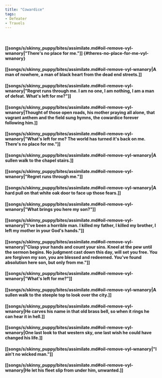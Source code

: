 ```yaml
---
title: "Cowardice"
tags:
- Defeater
- Travels
---
```

&nbsp;
#### [[songs/s/skinny_puppy/bites/assimilate.md#oil-remove-vyl-wnanory|"There's no place for me."]] {#theres-no-place-for-me-vyl-wnanory}
#### [[songs/s/skinny_puppy/bites/assimilate.md#oil-remove-vyl-wnanory|A man of nowhere, a man of black heart from the dead end streets.]]
#### [[songs/s/skinny_puppy/bites/assimilate.md#oil-remove-vyl-wnanory|"Regret runs through me. I am no one, I am nothing, I am a man of defeat. What's left for me?"]]
#### [[songs/s/skinny_puppy/bites/assimilate.md#oil-remove-vyl-wnanory|Thought of those open roads, his mother praying all alone, that vagrant anthem and the field sung hymns, the cowardice forever following him.]]
#### [[songs/s/skinny_puppy/bites/assimilate.md#oil-remove-vyl-wnanory|"What's left for me? The world has turned it's back on me. There's no place for me."]]
#### [[songs/s/skinny_puppy/bites/assimilate.md#oil-remove-vyl-wnanory|A sullen walk to the chapel stairs.]]
#### [[songs/s/skinny_puppy/bites/assimilate.md#oil-remove-vyl-wnanory|"Regret runs through me."]]
#### [[songs/s/skinny_puppy/bites/assimilate.md#oil-remove-vyl-wnanory|A hard pull on that white oak door to face up those fears.]]
#### [[songs/s/skinny_puppy/bites/assimilate.md#oil-remove-vyl-wnanory|"What brings you here my son?"]]
#### [[songs/s/skinny_puppy/bites/assimilate.md#oil-remove-vyl-wnanory|"I've been a horrible man. I killed my father, I killed my brother, I left my mother in your God's hands."]]
#### [[songs/s/skinny_puppy/bites/assimilate.md#oil-remove-vyl-wnanory|"Clasp your hands and count your sins. Kneel at the pew until the sermon begins. No judgment cast down this day, will set you free. You are forgiven my son, you are blessed and redeemed. You've found absolution here son, but only from me."]]
#### [[songs/s/skinny_puppy/bites/assimilate.md#oil-remove-vyl-wnanory|"What's left for me?"]]
#### [[songs/s/skinny_puppy/bites/assimilate.md#oil-remove-vyl-wnanory|A sullen walk to the steeple top to look over the city.]]
#### [[songs/s/skinny_puppy/bites/assimilate.md#oil-remove-vyl-wnanory|He carves his name in that old brass bell, so when it rings he can hear it in hell.]]
#### [[songs/s/skinny_puppy/bites/assimilate.md#oil-remove-vyl-wnanory|One last look to that western sky, one last wish he could have changed his life.]]
#### [[songs/s/skinny_puppy/bites/assimilate.md#oil-remove-vyl-wnanory|"I ain't no wicked man."]]
#### [[songs/s/skinny_puppy/bites/assimilate.md#oil-remove-vyl-wnanory|He let his fleet slip from under him, unwanted.]]
